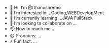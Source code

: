 - 👋 Hi, I’m @Dhanushremo
- 👀 I’m interested in ...Coding,WEBDevelopMent
- 🌱 I’m currently learning ...JAVA FullStack
- 💞️ I’m looking to collaborate on ...
- 📫 How to reach me ...
- 😄 Pronouns: ...
- ⚡ Fun fact: ...

<!---
Dhanushremo/Dhanushremo is a ✨ special ✨ repository because its `README.md` (this file) appears on your GitHub profile.
You can click the Preview link to take a look at your changes.
--->
